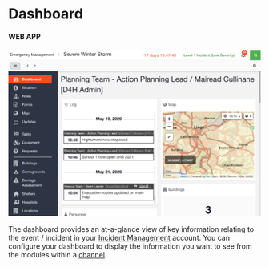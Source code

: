# Dashboard

#### WEB APP

![](../../.gitbook/assets/dashboard.png)

The dashboard provides an at-a-glance view of key information relating to the event / incident in your [Incident Management](../getting-started.md) account. You can configure your dashboard to display the information you want to see from the modules within a [channel](../channels/). 

